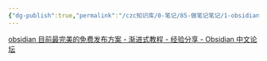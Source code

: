 ```yaml
---
{"dg-publish":true,"permalink":"/czc知识库/0-笔记/85-做笔记笔记/1-obsidian笔记/obsidian 发布共享 搭建网站 数字花园/","dgPassFrontmatter":true,"created":"2024-06-22T10:49:47.035+08:00","updated":"2024-12-08T11:25:09.352+08:00"}
---
```



[obsidian 目前最完美的免费发布方案 - 渐进式教程 - 经验分享 - Obsidian 中文论坛](https://forum-zh.obsidian.md/t/topic/8852)